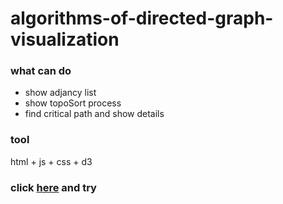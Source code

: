 # algorithms-of-directed-graph-visualization

### what can do
+ show adjancy list
+ show topoSort process
+ find critical path and show details

### tool
html + js + css + d3

### click [here](https://iris-song.github.io/algorithms-of-directed-graph-visualization/code/index.html) and try

